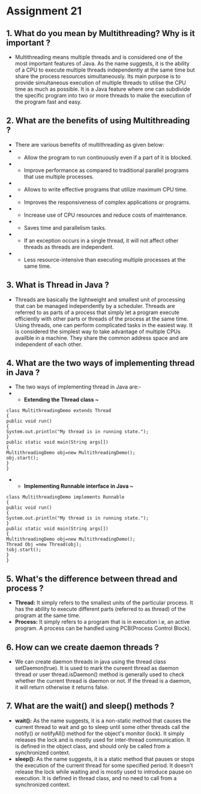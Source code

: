 # Assignment 21

## 1. What do you mean by Multithreading? Why is it important ?

- Multithreading means multiple threads and is considered one of the most important features of Java. As the name suggests, it is the ability of a CPU to execute multiple threads independently at the same time but share the process resources simultaneously. Its main purpose is to provide simultaneous execution of multiple threads to utilise the CPU time as much as possible. It is a Java feature where one can subdivide the specific program into two or more threads to make the execution of the program fast and easy.

## 2. What are the benefits of using Multithreading ?

- There are various benefits of multithreading as given below: 
- - Allow the program to run continuously even if a part of it is blocked.
- - Improve performance as compared to traditional parallel programs that use multiple processes.
- - Allows to write effective programs that utilize maximum CPU time.
- - Improves the responsiveness of complex applications or programs.
- - Increase use of CPU resources and reduce costs of maintenance.
- - Saves time and parallelism tasks.
- - If an exception occurs in a single thread, it will not affect other threads as threads are independent.
- - Less resource-intensive than executing multiple processes at the same time.

## 3. What is Thread in Java ?

- Threads are basically the lightweight and smallest unit of processing that can be managed independently by a scheduler. Threads are referred to as parts of a process that simply let a program execute efficiently with other parts or threads of the process at the same time. Using threads, one can perform complicated tasks in the easiest way. It is considered the simplest way to take advantage of multiple CPUs availble in a machine. They share the common address space and are independent of each other.

## 4. What are the two ways of implementing thread in Java ?

- The two ways of implementing thread in Java are:-
- - **Extending the Thread class ~**
```
class MultithreadingDemo extends Thread
{
public void run()
{
System.out.println("My thread is in running state.");
}
public static void main(String args[])
{
MultithreadingDemo obj=new MultithreadingDemo();
obj.start();
}
}
```
- - **Implementing Runnable interface in Java ~**
```
class MultithreadingDemo implements Runnable
{
public void run()
{
System.out.println("My thread is in running state.");
}
public static void main(String args[])
{
MultithreadingDemo obj=new MultithreadingDemo();
Thread Obj =new Thread(obj);
tobj.start();
}
}
```

## 5. What's the difference between thread and process ?

- **Thread:** It simply refers to the smallest units of the particular process. It has the ability to execute different parts (referred to as thread) of the program at the same time.
- **Process:** It simply refers to a program that is in execution i.e, an active program. A process can be handled using PCB(Process Control Block).

## 6. How can we create daemon threads ?

- We can create daemon threads in java using the thread class setDaemon(true). It is used to mark the cureent thread as daemon thread or user thread.isDaemon() method is generally used to check whether the current thread is daemon or not. If the thread is a daemon, it will return otherwise it returns false.

## 7. What are the wait() and sleep() methods ?

- **wait():** As the name suggests, it is a non-static method that causes the current thread to wait and go to sleep until some other threads call the notify() or notifyAll() method for the object's monitor (lock). It simply releases the lock and is mostly used for inter-thread communication. It is defined in the object class, and should only be called from a synchronized context.
- **sleep():** As the name suggests, it is a static method that pauses or stops the execution of the current thread for some specified period. It doesn't release the lock while waiting and is mostly used to introduce pause on execution. It is defined in thread class, and no need to call from a synchronized context.